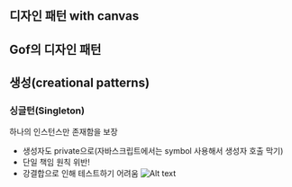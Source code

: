 ## 디자인 패턴 with canvas
## Gof의 디자인 패턴
## 생성(creational patterns)
### 싱글턴(Singleton)
하나의 인스턴스만 존재함을 보장
- 생성자도 private으로(자바스크립트에서는 symbol 사용해서 생성자 호출 막기)
- 단일 책임 원칙 위반!
- 강결합으로 인해 테스트하기 어려움
![Alt text](image.png)


